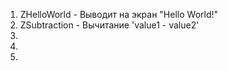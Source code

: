 <ol type="1">
  <li>ZHelloWorld - Выводит на экран "Hello World!"</li>
  <li>ZSubtraction - Вычитание 'value1 - value2'</li>
  <li></li>
  <li></li>
  <li></li>
</ol>
